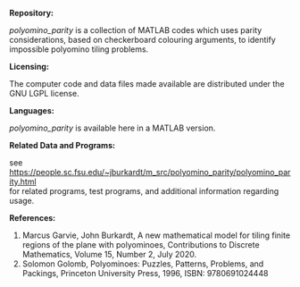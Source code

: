 <b>Repository:</b>

<em>polyomino_parity</em> is a collection of MATLAB codes which uses parity considerations, based on checkerboard 
colouring arguments, to identify impossible polyomino tiling problems.

<b>Licensing:</b>

The computer code and data files made available are distributed under the GNU LGPL license.

<b>Languages:</b>

<em>polyomino_parity</em> is available here in a MATLAB version.

<b>Related Data and Programs:</b>

see <br>https://people.sc.fsu.edu/~jburkardt/m_src/polyomino_parity/polyomino_parity.html
<br>for related programs, test programs, and additional information regarding usage.

<b>References:</b>

<ol>
<li>Marcus Garvie, John Burkardt,
A new mathematical model for tiling finite regions of the plane with polyominoes,
Contributions to Discrete Mathematics,
Volume 15, Number 2, July 2020.</li>

<li>Solomon Golomb,
Polyominoes: Puzzles, Patterns, Problems, and Packings,
Princeton University Press, 1996,
ISBN: 9780691024448</li>
</ol>
